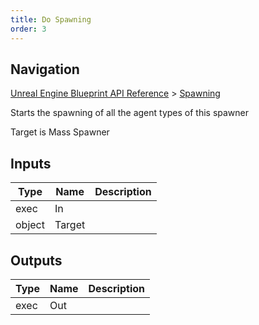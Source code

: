 ```yaml
---
title: Do Spawning
order: 3
---
```

## Navigation

[Unreal Engine Blueprint API Reference](https://dev.epicgames.com/documentation/en-us/unreal-engine/BlueprintAPI) > [Spawning](https://dev.epicgames.com/documentation/en-us/unreal-engine/BlueprintAPI/Spawning)

Starts the spawning of all the agent types of this spawner

Target is Mass Spawner

## Inputs

| Type | Name | Description |
| --- | --- | --- |
| exec | In |  |
| object | Target |  |

## Outputs

| Type | Name | Description |
| --- | --- | --- |
| exec | Out |  |
